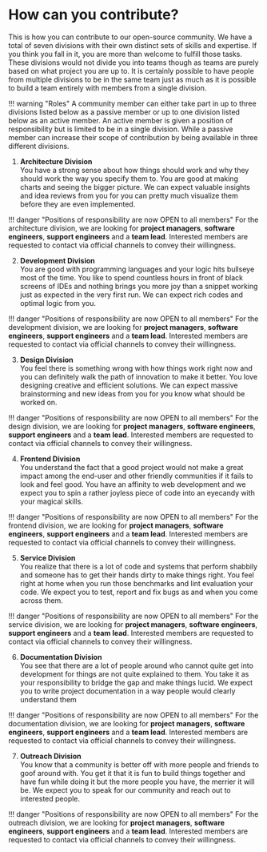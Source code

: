 # How can you contribute?

This is how you can contribute to our open-source community. We have a total of seven divisions with their own distinct sets of skills and expertise. If you think you fall in it, you are more than welcome to fulfill those tasks. These divisions would not divide you into teams though as teams are purely based on what project you are up to. It is certainly possible to have people from multiple divisions to be in the same team just as much as it is possible to build a team entirely with members from a single division.

!!! warning "Roles"
    A community member can either take part in up to three divisions listed below as a passive member or up to one division listed below as an active member. An active member is given a position of responsibility but is limited to be in a single division. While a passive member can increase their scope of contribution by being available in three different divisions.

1. **Architecture Division**  
You have a strong sense about how things should work and why they should work the way you specify them to. You are good at making charts and seeing the bigger picture. We can expect valuable insights and idea reviews from you for you can pretty much visualize them before they are even implemented.

!!! danger "Positions of responsibility are now OPEN to all members"
    For the architecture division, we are looking for **project managers**, **software engineers**, **support engineers** and a **team lead**. Interested members are requested to contact via official channels to convey their willingness.

2. **Development Division**  
You are good with programming languages and your logic hits bullseye most of the time. You like to spend countless hours in front of black screens of IDEs and nothing brings you more joy than a snippet working just as expected in the very first run. We can expect rich codes and optimal logic from you.

!!! danger "Positions of responsibility are now OPEN to all members"
    For the development division, we are looking for **project managers**, **software engineers**, **support engineers** and a **team lead**. Interested members are requested to contact via official channels to convey their willingness.

3. **Design Division**  
You feel there is something wrong with how things work right now and you can definitely walk the path of innovation to make it better. You love designing creative and efficient solutions. We can expect massive brainstorming and new ideas from you for you know what should be worked on.

!!! danger "Positions of responsibility are now OPEN to all members"
    For the design division, we are looking for **project managers**, **software engineers**, **support engineers** and a **team lead**. Interested members are requested to contact via official channels to convey their willingness.

4. **Frontend Division**  
You understand the fact that a good project would not make a great impact among the end-user and other friendly communities if it fails to look and feel good. You have an affinity to web development and we expect you to spin a rather joyless piece of code into an eyecandy with your magical skills.

!!! danger "Positions of responsibility are now OPEN to all members"
    For the frontend division, we are looking for **project managers**, **software engineers**, **support engineers** and a **team lead**. Interested members are requested to contact via official channels to convey their willingness.

5. **Service Division**  
You realize that there is a lot of code and systems that perform shabbily and someone has to get their hands dirty to make things right. You feel right at home when you run those benchmarks and lint evaluation your code. We expect you to test, report and fix bugs as and when you come across them.

!!! danger "Positions of responsibility are now OPEN to all members"
    For the service division, we are looking for **project managers**, **software engineers**, **support engineers** and a **team lead**. Interested members are requested to contact via official channels to convey their willingness.

6. **Documentation Division**  
You see that there are a lot of people around who cannot quite get into development for things are not quite explained to them. You take it as your responsibility to bridge the gap and make things lucid. We expect you to write project documentation in a way people would clearly understand them

!!! danger "Positions of responsibility are now OPEN to all members"
    For the documentation division, we are looking for **project managers**, **software engineers**, **support engineers** and a **team lead**. Interested members are requested to contact via official channels to convey their willingness.

7. **Outreach Division**  
You know that a community is better off with more people and friends to goof around with. You get it that it is fun to build things together and have fun while doing it but the more people you have, the merrier it will be. We expect you to speak for our community and reach out to interested people.

!!! danger "Positions of responsibility are now OPEN to all members"
    For the outreach division, we are looking for **project managers**, **software engineers**, **support engineers** and a **team lead**. Interested members are requested to contact via official channels to convey their willingness.